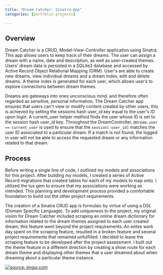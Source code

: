 ```yaml
---
title: "Dream Catcher: Sinatra App"
categories: [portfolio projects]

---
```


## Overview
Dream Catcher is a CRUD, Model-View-Controller application using Sinatra. This app allows users to keep track of their dreams. The user can assign a dream with a name, date and description, as well as user-created themes. Users' dream data is persisted in a SQLite3 database and accessed by Active Record Object Relational Mapping (ORM). User's are able to create new dreams, view individual dreams and a dream index, edit and delete dreams. A theme index is generated for each user, which allows user’s to explore connections between dream themes.

Dreams are gateways into ones unconscious mind, and therefore often regarded as sensitive, personal information. The Dream Catcher app ensures that users can't view or modify content created by other users, this is achieved by setting the sessions hash user_id key equal to the user's ID upon login. A current_user helper method finds the user whose ID is set to the session hash user_id key. Throughout the DreamController, `@dream.user == current_user` is used to ensure that the `session[:user_id]` matches the user ID associated to a particular dream. If a match is not found, the logged in user will not be able to access the requested dream or any information related to that dream.

## Process
Before writing a single line of code, I outlined my models and associations for this project. After building my models, I created a series of Active Record migrations that created tables for each of my models to map onto. I utilized the tux gem to ensure that my associations were working as intended. This planning and development process provided a comfortable foundation to build out the other project requirements.

The creation of a Sinatra CRUD app is formulaic by virtue of using a DSL (Domain Specific Language). To add uniqueness to the project, my original vision for Dream Catcher included scraping an online dream dictionary for information related to the dream themes assigned to each user created dream; this feature went beyond the project requirements. An entire work day spent on the scraping feature, resulted in a broken feature and several project requirements that remained unfulfilled. I decided to leave the scraping feature to be developed after the project assessment. I built out the theme feature in a different direction by creating a show route for each dream theme and displaying other themes that a user dreamed about when dreaming about a particular theme instance.

<a href="https://imgur.com/QJch6EC"><img src="https://i.imgur.com/QJch6ECh.png" title="source: imgur.com" /></a>
